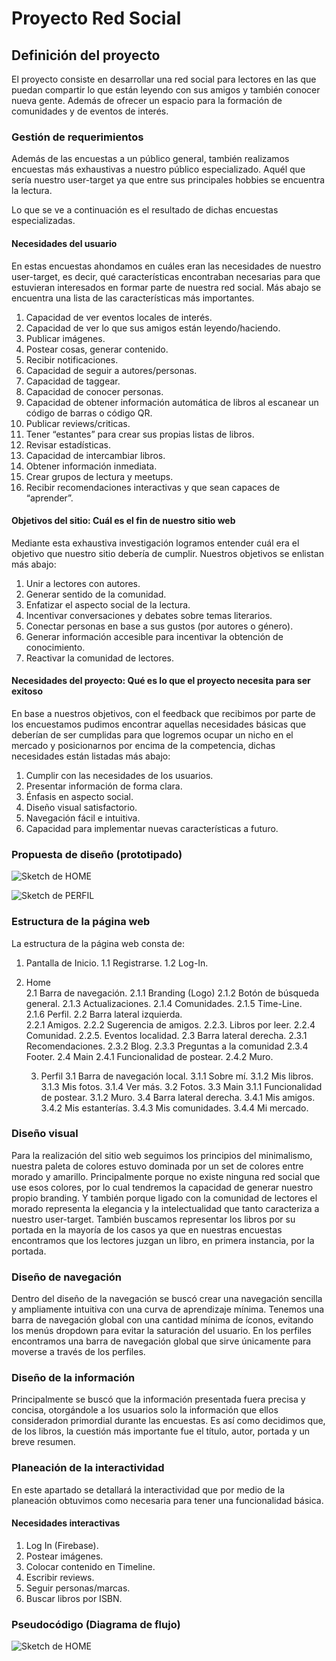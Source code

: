 # Proyecto Red Social 

## Definición del proyecto

El proyecto consiste en desarrollar una red social para lectores en las que puedan compartir lo que están leyendo con sus amigos y también conocer nueva gente. Además de ofrecer un espacio para la formación de comunidades y de eventos de interés. 

### Gestión de requerimientos

Además de las encuestas a un público general, también realizamos encuestas más exhaustivas a nuestro público especializado. Aquél que sería nuestro user-target ya que entre sus principales hobbies se encuentra la lectura.  

Lo que se ve a continuación es el resultado de dichas encuestas especializadas. 

#### Necesidades del usuario

En estas encuestas ahondamos en cuáles eran las necesidades de nuestro user-target, es decir, qué características encontraban necesarias para que estuvieran interesados en formar parte de nuestra red social. Más abajo se encuentra una lista de las características más importantes.


1. Capacidad de ver eventos locales de interés. 
2. Capacidad de ver lo que sus amigos están leyendo/haciendo. 
3. Publicar imágenes. 
4. Postear cosas, generar contenido.  
5. Recibir notificaciones. 
6. Capacidad de seguir a autores/personas. 
7. Capacidad de taggear. 
8. Capacidad de conocer personas. 
9. Capacidad de obtener información automática de libros al escanear un código de barras o código QR. 
10. Publicar reviews/criticas. 
11. Tener “estantes” para crear sus propias listas de libros. 
12. Revisar estadísticas.  
13. Capacidad de intercambiar libros. 
14. Obtener información inmediata. 
15. Crear grupos de lectura y meetups. 
16. Recibir recomendaciones interactivas y que sean capaces de “aprender”. 

#### Objetivos del sitio: Cuál es el fin de nuestro sitio web

Mediante esta exhaustiva investigación logramos entender cuál era el objetivo que nuestro sitio debería de cumplir.  Nuestros objetivos se enlistan más abajo: 

1. Unir a lectores con autores. 
2. Generar sentido de la comunidad.
3. Enfatizar el aspecto social de la lectura. 
4. Incentivar conversaciones y debates sobre temas literarios.
5. Conectar personas en base a sus gustos (por autores o género). 
6. Generar información accesible para incentivar la obtención de conocimiento. 
7. Reactivar la comunidad de lectores. 

#### Necesidades del proyecto: Qué es lo que el proyecto necesita para ser exitoso

En base a nuestros objetivos, con el feedback que recibimos por parte de los encuestamos pudimos encontrar aquellas necesidades básicas que deberían de ser cumplidas para que logremos ocupar un nicho en el mercado y posicionarnos por encima de la competencia, dichas necesidades están listadas más abajo: 

1. Cumplir con las necesidades de los usuarios.
2. Presentar información de forma clara.
3. Énfasis en aspecto social. 
4. Diseño visual satisfactorio.
5. Navegación fácil e intuitiva.
6. Capacidad para implementar nuevas características a futuro.

### Propuesta de diseño (prototipado)


 ![Sketch de HOME](assets/images/sketch1.jpg)


 ![Sketch de PERFIL](assets/images/sketch2.jpg)


### Estructura de la página web

La estructura de la página web consta de: 

1. Pantalla de Inicio. 
    1.1 Registrarse. 
    1.2 Log-In. 

2. Home  
    2.1 Barra de navegación. 
        2.1.1 Branding (Logo)
        2.1.2 Botón de búsqueda general. 
        2.1.3 Actualizaciones. 
        2.1.4 Comunidades. 
        2.1.5 Time-Line.  
        2.1.6 Perfil. 
    2.2 Barra lateral izquierda.  
        2.2.1 Amigos. 
        2.2.2 Sugerencia de amigos. 
        2.2.3. Libros por leer. 
        2.2.4 Comunidad. 
        2.2.5. Eventos localidad. 
    2.3 Barra lateral derecha. 
        2.3.1 Recomendaciones. 
        2.3.2 Blog. 
        2.3.3 Preguntas a la comunidad
        2.3.4 Footer. 
    2.4 Main 
        2.4.1 Funcionalidad de postear. 
        2.4.2 Muro. 

    3. Perfil 
        3.1 Barra de navegación local. 
            3.1.1 Sobre mí. 
            3.1.2 Mis libros.
            3.1.3 Mis fotos. 
            3.1.4 Ver más. 
        3.2 Fotos. 
        3.3 Main 
            3.1.1 Funcionalidad de postear. 
            3.1.2 Muro. 
        3.4 Barra lateral derecha. 
            3.4.1 Mis amigos. 
            3.4.2 Mis estanterías. 
            3.4.3 Mis comunidades. 
            3.4.4 Mi mercado. 

### Diseño visual

Para la realización del sitio web seguimos los principios del minimalismo, nuestra paleta de colores estuvo dominada por un set de colores entre morado y amarillo. Principalmente porque no existe ninguna red social que use esos colores, por lo cual tendremos la capacidad de generar nuestro propio branding. Y también porque ligado con la comunidad de lectores el morado representa la elegancia y la intelectualidad que tanto caracteriza a nuestro user-target. También buscamos representar los libros por su portada en la mayoría de los casos ya que en nuestras encuestas encontramos que los lectores juzgan un libro, en primera instancia, por la portada.

### Diseño de navegación

Dentro del diseño de la navegación se buscó crear una navegación sencilla y ampliamente intuitiva con una curva de aprendizaje mínima. Tenemos una barra de navegación global con una cantidad mínima de íconos, evitando los menús dropdown para evitar la saturación del usuario. En los perfiles encontramos una barra de navegación global que sirve únicamente para moverse a través de los perfiles.  

### Diseño de la información

Principalmente se buscó que la información presentada fuera precisa y concisa, otorgándole a los usuarios solo la información que ellos consideradon primordial durante las encuestas. Es así como decidimos que, de los libros, la cuestión más importante fue el título, autor, portada y un breve resumen.  

### Planeación de la interactividad

En este apartado se detallará la interactividad que por medio de la planeación obtuvimos como necesaria para tener una funcionalidad básica. 


#### Necesidades interactivas

1. Log In (Firebase). 
2. Postear imágenes. 
3. Colocar contenido  en Timeline. 
4. Escribir reviews. 
5. Seguir personas/marcas. 
6. Buscar libros por ISBN. 

### Pseudocódigo (Diagrama de flujo)

 ![Sketch de HOME](assets/images/ps.jpg)

